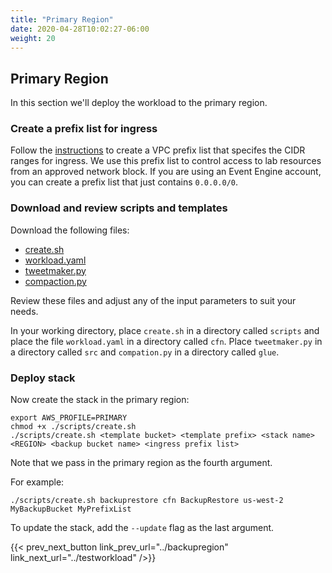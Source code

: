 ```yaml
---
title: "Primary Region"
date: 2020-04-28T10:02:27-06:00
weight: 20
---
```


## Primary Region

In this section we'll deploy the workload to the primary region.

### Create a prefix list for ingress

Follow the [instructions](https://docs.aws.amazon.com/vpc/latest/userguide/managed-prefix-lists.html#working-with-managed-prefix-lists) to create a VPC prefix list that specifes the CIDR ranges for ingress.  We use this prefix list to control access to lab resources from an approved network block.  If you are using an Event Engine account, you can create a prefix list that just contains `0.0.0.0/0`.

### Download and review scripts and templates

Download the following files:

* [create.sh](/Reliability/200_Backup_Restore_Failback_Analytics/Code/scripts/create.sh)
* [workload.yaml](/Reliability/200_Backup_Restore_Failback_Analytics/Code/cfn/workload.yaml)
* [tweetmaker.py](/Reliability/200_Backup_Restore_Failback_Analytics/Code/src/tweetmaker.py)
* [compaction.py](/Reliability/200_Backup_Restore_Failback_Analytics/Code/glue/compaction.py)

Review these files and adjust any of the input parameters to suit your needs.

In your working directory, place `create.sh` in a directory called `scripts` and place the file `workload.yaml` in a directory called `cfn`.  Place `tweetmaker.py` in a directory called `src` and `compation.py` in a directory called `glue`.

### Deploy stack

Now create the stack in the primary region:

    export AWS_PROFILE=PRIMARY
    chmod +x ./scripts/create.sh
    ./scripts/create.sh <template bucket> <template prefix> <stack name> <REGION> <backup bucket name> <ingress prefix list> 

Note that we pass in the primary region as the fourth argument.

For example:

    ./scripts/create.sh backuprestore cfn BackupRestore us-west-2 MyBackupBucket MyPrefixList 

To update the stack, add the `--update` flag as the last argument.

{{< prev_next_button link_prev_url="../backupregion" link_next_url="../testworkload" />}}